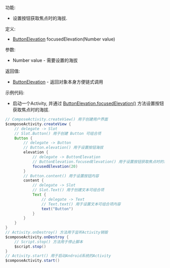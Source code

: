 功能:

+ 设置按钮获取焦点时的海拔.

定义:

+ [ButtonElevation](/API/UI/Compose/Widget/Button/ButtonElevation/README.md) focusedElevation(Number value)

参数:

+ Number value - 需要设置的海拔

返回值:

+ [ButtonElevation](/API/UI/Compose/Widget/Button/ButtonElevation/README.md) - 返回对象本身方便链式调用

示例代码:

+ 启动一个Activity,
  并通过 [ButtonElevation.focusedElevation()](/API/UI/Compose/Widget/Button/ButtonElevation/README.md?id=focusedElevation)
  方法设置按钮获取焦点时的海拔.

```groovy
// ComposeActivity.createView() 用于创建用户界面
$composeActivity.createView {
    // delegate -> Slot
    // Slot.Button() 用于创建 Button 可组合项
    Button {
        // delegate -> Button
        // Button.elevation() 用于设置按钮海拔
        elevation {
            // delegate -> ButtonElevation
            // ButtonElevation.focusedElevation() 用于设置按钮获取焦点时的海拔
            focusedElevation(20)
        }
        // Button.content() 用于设置按钮内容
        content {
            // delegate -> Slot
            // Slot.Text() 用于创建文本可组合项
            Text {
                // delegate -> Text
                // Text.text() 用于设置文本可组合项内容
                text("Button")
            }
        }
    }
}
// Activity.onDestroy() 方法用于监听Activity销毁
$composeActivity.onDestroy {
    // Script.stop() 方法用于停止脚本
    $script.stop()
}
// Activity.start() 用于启动Android系统的Activity
$composeActivity.start()
```